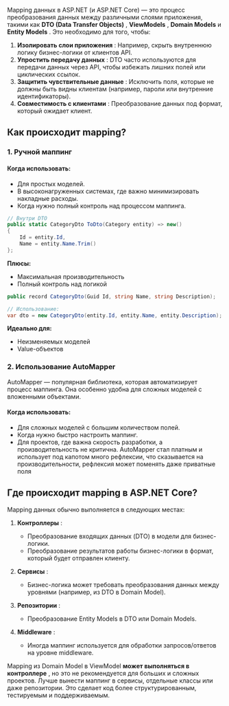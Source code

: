 Mapping данных в ASP.NET (и ASP.NET Core) — это процесс преобразования данных между различными слоями приложения, такими как **DTO (Data Transfer Objects)** , **ViewModels** , **Domain Models** и **Entity Models** . Это необходимо для того, чтобы:

1. **Изолировать слои приложения** : Например, скрыть внутреннюю логику бизнес-логики от клиентов API.
2. **Упростить передачу данных** : DTO часто используются для передачи данных через API, чтобы избежать лишних полей или циклических ссылок.
3. **Защитить чувствительные данные** : Исключить поля, которые не должны быть видны клиентам (например, пароли или внутренние идентификаторы).
4. **Совместимость с клиентами** : Преобразование данных под формат, который ожидает клиент.

## Как происходит mapping?

### 1. **Ручной маппинг**
#### Когда использовать:
- Для простых моделей.
- В высоконагруженных системах, где важно минимизировать накладные расходы.
- Когда нужно полный контроль над процессом маппинга.

```csharp
// Внутри DTO
public static CategoryDto ToDto(Category entity) => new() 
{
    Id = entity.Id,
    Name = entity.Name.Trim()
};
```

**Плюсы:**
- Максимальная производительность
- Полный контроль над логикой

```csharp
public record CategoryDto(Guid Id, string Name, string Description);

// Использование:
var dto = new CategoryDto(entity.Id, entity.Name, entity.Description);
```

**Идеально для:**
- Неизменяемых моделей
- Value-объектов




### 2. **Использование AutoMapper**
AutoMapper — популярная библиотека, которая автоматизирует процесс маппинга. Она особенно удобна для сложных моделей с вложенными объектами.
#### Когда использовать:
- Для сложных моделей с большим количеством полей.
- Когда нужно быстро настроить маппинг.
- Для проектов, где важна скорость разработки, а производительность не критична.
AutoMapper стал платным и использует под капотом много рефлексии, что сказывается на производительности, рефлексия может поменять даже приватные поля

## Где происходит mapping в ASP.NET Core?

Mapping данных обычно выполняется в следующих местах:

1. **Контроллеры** :
    - Преобразование входящих данных (DTO) в модели для бизнес-логики.
    - Преобразование результатов работы бизнес-логики в формат, который будет отправлен клиенту.

2. **Сервисы** :
    - Бизнес-логика может требовать преобразования данных между уровнями (например, из DTO в Domain Model).
3. **Репозитории** :
    - Преобразование Entity Models в DTO или Domain Models.
4. **Middleware** :
    - Иногда маппинг используется для обработки запросов/ответов на уровне middleware.

Mapping из Domain Model в ViewModel **может выполняться в контроллере** , но это не рекомендуется для больших и сложных проектов. Лучше вынести маппинг в сервисы, отдельные классы или даже репозитории. Это сделает код более структурированным, тестируемым и поддерживаемым.


